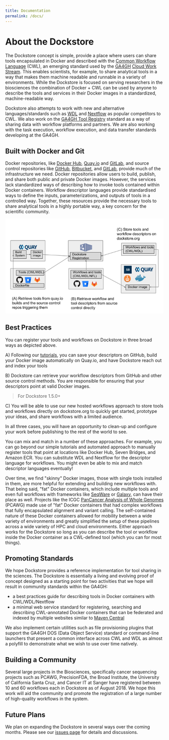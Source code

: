 ```yaml
---
title: Documentation
permalink: /docs/
---
```


# About the Dockstore

The Dockstore concept is simple, provide a place where users can share tools encapsulated in Docker and described with the [Common Workflow Language](http://common-workflow-language.github.io/) (CWL), an emerging standard used by the [GA4GH](https://genomicsandhealth.org/) [Cloud Work Stream](http://ga4gh.cloud/). This enables scientists, for example, to share analytical tools in a way that makes them machine readable and runnable in a variety of environments.  While the Dockstore is focused on serving researchers in the biosciences the combination of Docker + CWL can be used by anyone to describe the tools and services in their Docker images in a standardized, machine-readable way.

Dockstore also attempts to work with new and alternative languages/standards such as [WDL](http://www.openwdl.org/) and [Nextflow](https://www.nextflow.io/) as popular competitors to CWL. We also work on the [GA4GH Tool Registry](https://github.com/ga4gh/tool-registry-schemas) standard as a way of sharing data with workflow platforms and partners. We are also working with the task execution, workflow execution, and data transfer standards developing at the GA4GH.

## Built with Docker and Git ##

Docker repositories, like [Docker Hub](https://hub.docker.com/),  [Quay.io](https://quay.io/) and [GitLab](https://gitlab.com), and source control repositories like [GitHub](http://github.com), [Bitbucket](https://bitbucket.org/), and [GitLab](https://gitlab.com), provide much of the infrastructure we need.  Docker repositories allow users to build, publish, and share both public and private Docker images.  However, the services lack standardized ways of describing how to invoke tools contained within Docker containers.  Workflow descriptor languages provide standardised ways to define the inputs, parameterizations, and outputs of tools in a controlled way.  Together, these resources provide the necessary tools to share analytical tools in a highly portable way, a key concern for the scientific community.

![Overview](/assets/images/docs/Ways_to_get_into_Dockstore.png)

## Best Practices

You can register your tools and workflows on Dockstore in three broad ways as depicted above. 

A) Following our [tutorials](https://docs.dockstore.org/docs/prereqs/getting-started-with-docker/), you can save your descriptors on GitHub, build your Docker image automatically on Quay.io, and have Dockstore reach out and index your tools

B) Dockstore can retrieve your workflow descriptors from GitHub and other source control methods. You are responsible for ensuring that your descriptors point at valid Docker images.

> For Dockstore 1.5.0+

C) You will be able to use our new hosted workflows approach to store tools and workflows directly on dockstore.org to quickly get started, prototype your ideas, and share workflows with a limited audience.

In all three cases, you will have an opportunity to clean-up and configure your work before publishing to the rest of the world to see. 

You can mix and match in a number of these approaches. For example, you can go beyond our simple tutorials and automated approach to manually register tools that point at locations like Docker Hub, Seven Bridges, and Amazon ECR. You can substitute WDL and Nextflow for the descriptor language for workflows. You might even be able to mix and match descriptor languages eventually!

Over time, we find "skinny" Docker images, those with single tools installed in them, are more helpful for extending and building new workflows with.  That being said, "fat" Docker containers, which include multiple tools and even full workflows with frameworks like [SeqWare](http://seqware.io) or [Galaxy](https://galaxyproject.org/), can have their place as well.  Projects like the ICGC [PanCancer Analysis of Whole Genomes](https://dcc.icgc.org/pcawg) (PCAWG) made use of "fat" Docker containers that had complex workflows that fully encapsulated alignment and variant calling.  The self-contained nature of these Docker containers allowed for mobility between a wide variety of environments and greatly simplified the setup of these pipelines across a wide variety of HPC and cloud environments. Either approach works for the Dockstore so long as you can describe the tool or workflow inside the Docker container as a CWL-defined tool (which you can for most things).

## Promoting Standards

We hope Dockstore provides a reference implementation for tool sharing in the sciences.  The Dockstore is essentially a living and evolving proof of concept designed as a starting point for two activities that we hope will result in community
standards within the GA4GH:

* a best practices guide for describing tools in Docker containers with CWL/WDL/Nextflow
* a minimal web service standard for registering, searching and describing CWL-annotated Docker containers that can be federated and indexed by multiple websites similar to [Maven Central](https://search.maven.org/)

We also implement certain utilities such as file provisioning plugins that support the GA4GH DOS (Data Object Service) standard or command-line launchers that present a common interface across CWL and WDL as almost a polyfill to demonstrate what we wish to use over time natively.

## Building a Community

Several large projects in the Biosciences, specifically cancer sequencing projects such as PCAWG, PrecisionFDA, the Broad Institute, the University of California Santa Cruz, and Cancer IT at Sanger have registered between 10 and 60 workflows each in Dockstore as of August 2018. We hope this work will aid the community and promote the registration of a large number of high-quality workflows in the system.

## Future Plans

We plan on expanding the Dockstore in several ways over the coming months.  Please see our [issues page](https://github.com/ga4gh/dockstore/issues) for details and discussions.
